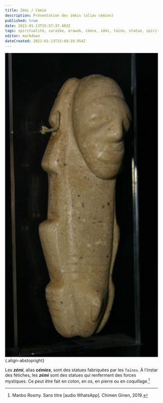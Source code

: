 ```yaml
---
title: Zémi / Cémie
description: Présentation des zémis (alias cémies)
published: true
date: 2021-01-13T15:57:37.403Z
tags: spiritualité, caraïbe, arawak, cémie, zémi, taïno, statue, spiritualité taïno, fétiche taïno, fétiche, fétiche arawak, statue arawak, fétiche caraïbe, statue caraïbe
editor: markdown
dateCreated: 2021-01-13T15:49:19.954Z
---
```


![tainos_cemi-aka-zemi_lombards-museum_cc-by.jpg](/images/statue/arawak/taino/tainos_cemi-aka-zemi_lombards-museum_cc-by.jpg){.align-abstopright}

Les ***zémi***, alias ***cémies***, sont des statues fabriquées par les `Taïnos`. À l’instar des fétiches, les ***zémi*** sont des statues qui renferment des forces mystiques. Ce peut être fait en coton, en os, en pierre ou en coquillage.[^1]

[^1]: Manbo Rosmy. Sans titre [audio WhatsApp]. Chimen Ginen, 2019.